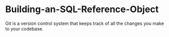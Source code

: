 # Building-an-SQL-Reference-Object
Git is a version control system that keeps track of all the changes you make to your codebase.
